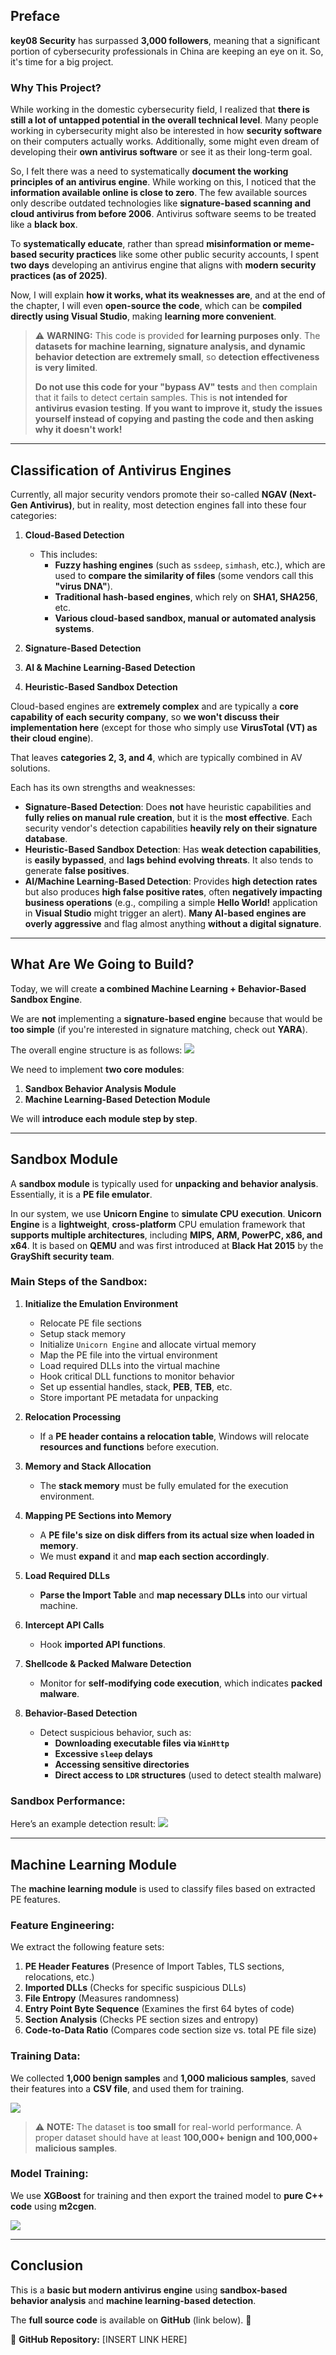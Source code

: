 ## Preface

**key08 Security** has surpassed **3,000 followers**, meaning that a significant portion of cybersecurity professionals in China are keeping an eye on it. So, it's time for a big project.

### Why This Project?
While working in the domestic cybersecurity field, I realized that **there is still a lot of untapped potential in the overall technical level**. Many people working in cybersecurity might also be interested in how **security software** on their computers actually works. Additionally, some might even dream of developing their **own antivirus software** or see it as their long-term goal.

So, I felt there was a need to systematically **document the working principles of an antivirus engine**. While working on this, I noticed that the **information available online is close to zero**. The few available sources only describe outdated technologies like **signature-based scanning and cloud antivirus from before 2006**. Antivirus software seems to be treated like a **black box**.

To **systematically educate**, rather than spread **misinformation or meme-based security practices** like some other public security accounts, I spent **two days** developing an antivirus engine that aligns with **modern security practices (as of 2025)**.

Now, I will explain **how it works, what its weaknesses are**, and at the end of the chapter, I will even **open-source the code**, which can be **compiled directly using Visual Studio**, making **learning more convenient**.

> ⚠️ **WARNING:** This code is provided **for learning purposes only**. The **datasets for machine learning, signature analysis, and dynamic behavior detection are extremely small**, so **detection effectiveness is very limited**.
> 
> **Do not use this code for your "bypass AV" tests** and then complain that it fails to detect certain samples. This is **not intended for antivirus evasion testing**.
> **If you want to improve it, study the issues yourself instead of copying and pasting the code and then asking why it doesn't work!**

---

## Classification of Antivirus Engines
Currently, all major security vendors promote their so-called **NGAV (Next-Gen Antivirus)**, but in reality, most detection engines fall into these four categories:

1. **Cloud-Based Detection**
   - This includes:
     - **Fuzzy hashing engines** (such as `ssdeep`, `simhash`, etc.), which are used to **compare the similarity of files** (some vendors call this **"virus DNA"**).
     - **Traditional hash-based engines**, which rely on **SHA1, SHA256**, etc.
     - **Various cloud-based sandbox, manual or automated analysis systems**.

2. **Signature-Based Detection**
3. **AI & Machine Learning-Based Detection**
4. **Heuristic-Based Sandbox Detection**

Cloud-based engines are **extremely complex** and are typically a **core capability of each security company**, so **we won't discuss their implementation here** (except for those who simply use **VirusTotal (VT) as their cloud engine**). 

That leaves **categories 2, 3, and 4**, which are typically combined in AV solutions.

Each has its own strengths and weaknesses:
- **Signature-Based Detection**: Does **not** have heuristic capabilities and **fully relies on manual rule creation**, but it is the **most effective**. Each security vendor's detection capabilities **heavily rely on their signature database**.
- **Heuristic-Based Sandbox Detection**: Has **weak detection capabilities**, is **easily bypassed**, and **lags behind evolving threats**. It also tends to generate **false positives**.
- **AI/Machine Learning-Based Detection**: Provides **high detection rates** but also produces **high false positive rates**, often **negatively impacting business operations** (e.g., compiling a simple **Hello World!** application in **Visual Studio** might trigger an alert). **Many AI-based engines are overly aggressive** and flag almost anything **without a digital signature**.

---

## What Are We Going to Build?
Today, we will create **a combined Machine Learning + Behavior-Based Sandbox Engine**.

We are **not** implementing a **signature-based engine** because that would be **too simple** (if you're interested in signature matching, check out **YARA**).

The overall engine structure is as follows:
![](https://key08.com/usr/uploads/2025/03/926716651.png)

We need to implement **two core modules**:
1. **Sandbox Behavior Analysis Module**
2. **Machine Learning-Based Detection Module**

We will **introduce each module step by step**.

---

## Sandbox Module
A **sandbox module** is typically used for **unpacking and behavior analysis**. Essentially, it is a **PE file emulator**.

In our system, we use **Unicorn Engine** to **simulate CPU execution**. **Unicorn Engine** is a **lightweight**, **cross-platform** CPU emulation framework that **supports multiple architectures**, including **MIPS, ARM, PowerPC, x86, and x64**. It is based on **QEMU** and was first introduced at **Black Hat 2015** by the **GrayShift security team**.

### Main Steps of the Sandbox:
1. **Initialize the Emulation Environment**
   - Relocate PE file sections
   - Setup stack memory
   - Initialize `Unicorn Engine` and allocate virtual memory
   - Map the PE file into the virtual environment
   - Load required DLLs into the virtual machine
   - Hook critical DLL functions to monitor behavior
   - Set up essential handles, stack, **PEB**, **TEB**, etc.
   - Store important PE metadata for unpacking

2. **Relocation Processing**
   - If a **PE header contains a relocation table**, Windows will relocate **resources and functions** before execution.

3. **Memory and Stack Allocation**
   - The **stack memory** must be fully emulated for the execution environment.

4. **Mapping PE Sections into Memory**
   - A **PE file's size on disk differs from its actual size when loaded in memory**.
   - We must **expand** it and **map each section accordingly**.

5. **Load Required DLLs**
   - **Parse the Import Table** and **map necessary DLLs** into our virtual machine.

6. **Intercept API Calls**
   - Hook **imported API functions**.

7. **Shellcode & Packed Malware Detection**
   - Monitor for **self-modifying code execution**, which indicates **packed malware**.

8. **Behavior-Based Detection**
   - Detect suspicious behavior, such as:
     - **Downloading executable files via `WinHttp`**
     - **Excessive `sleep` delays**
     - **Accessing sensitive directories**
     - **Direct access to `LDR` structures** (used to detect stealth malware)

### Sandbox Performance:
Here’s an example detection result:
![](https://key08.com/usr/uploads/2025/03/408250478.png)

---

## Machine Learning Module
The **machine learning module** is used to classify files based on extracted PE features.

### Feature Engineering:
We extract the following feature sets:
1. **PE Header Features** (Presence of Import Tables, TLS sections, relocations, etc.)
2. **Imported DLLs** (Checks for specific suspicious DLLs)
3. **File Entropy** (Measures randomness)
4. **Entry Point Byte Sequence** (Examines the first 64 bytes of code)
5. **Section Analysis** (Checks PE section sizes and entropy)
6. **Code-to-Data Ratio** (Compares code section size vs. total PE file size)

### Training Data:
We collected **1,000 benign samples** and **1,000 malicious samples**, saved their features into a **CSV file**, and used them for training.

![](https://key08.com/usr/uploads/2025/03/1410311475.png)

> ⚠️ **NOTE:** The dataset is **too small** for real-world performance. A proper dataset should have at least **100,000+ benign and 100,000+ malicious samples**.

### Model Training:
We use **XGBoost** for training and then export the trained model to **pure C++ code** using **m2cgen**.

![](https://key08.com/usr/uploads/2025/03/358391058.png)

---

## Conclusion
This is a **basic but modern antivirus engine** using **sandbox-based behavior analysis** and **machine learning-based detection**.

The **full source code** is available on **GitHub** (link below). 🚀

🔗 **GitHub Repository:** [INSERT LINK HERE]